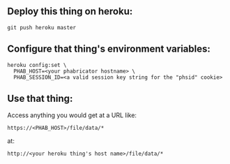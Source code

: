 ## Deploy this thing on heroku:
```
git push heroku master
```
## Configure that thing's environment variables:
```
heroku config:set \
  PHAB_HOST=<your phabricator hostname> \
  PHAB_SESSION_ID=<a valid session key string for the "phsid" cookie>
```
## Use that thing:
Access anything you would get at a URL like:
```
https://<PHAB_HOST>/file/data/*
```
at:
```
http://<your heroku thing's host name>/file/data/*
```
